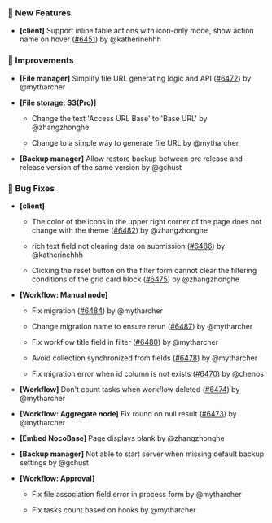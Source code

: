 ### 🎉 New Features

- **[client]** Support inline table actions with icon-only mode, show action name on hover ([#6451](https://github.com/nocobase/nocobase/pull/6451)) by @katherinehhh

### 🚀 Improvements

- **[File manager]** Simplify file URL generating logic and API ([#6472](https://github.com/nocobase/nocobase/pull/6472)) by @mytharcher

- **[File storage: S3(Pro)]**
  - Change the text 'Access URL Base' to 'Base URL' by @zhangzhonghe

  - Change to a simple way to generate file URL by @mytharcher

- **[Backup manager]** Allow restore backup between pre release and release version of the same version by @gchust

### 🐛 Bug Fixes

- **[client]**
  - The color of the icons in the upper right corner of the page does not change with the theme ([#6482](https://github.com/nocobase/nocobase/pull/6482)) by @zhangzhonghe

  - rich text field not clearing data on submission ([#6486](https://github.com/nocobase/nocobase/pull/6486)) by @katherinehhh

  - Clicking the reset button on the filter form cannot clear the filtering conditions of the grid card block ([#6475](https://github.com/nocobase/nocobase/pull/6475)) by @zhangzhonghe

- **[Workflow: Manual node]**
  - Fix migration ([#6484](https://github.com/nocobase/nocobase/pull/6484)) by @mytharcher

  - Change migration name to ensure rerun ([#6487](https://github.com/nocobase/nocobase/pull/6487)) by @mytharcher

  - Fix workflow title field in filter ([#6480](https://github.com/nocobase/nocobase/pull/6480)) by @mytharcher

  - Avoid collection synchronized from fields ([#6478](https://github.com/nocobase/nocobase/pull/6478)) by @mytharcher

  - Fix migration error when id column is not exists ([#6470](https://github.com/nocobase/nocobase/pull/6470)) by @chenos

- **[Workflow]** Don't count tasks when workflow deleted ([#6474](https://github.com/nocobase/nocobase/pull/6474)) by @mytharcher

- **[Workflow: Aggregate node]** Fix round on null result ([#6473](https://github.com/nocobase/nocobase/pull/6473)) by @mytharcher

- **[Embed NocoBase]** Page displays blank by @zhangzhonghe

- **[Backup manager]** Not able to start server when missing default backup settings by @gchust

- **[Workflow: Approval]**
  - Fix file association field error in process form by @mytharcher

  - Fix tasks count based on hooks by @mytharcher

